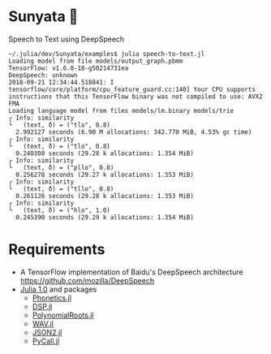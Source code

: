 # Sunyata 🔆

Speech to Text using DeepSpeech

```
~/.julia/dev/Sunyata/examples$ julia speech-to-text.jl
Loading model from file models/output_graph.pbmm
TensorFlow: v1.6.0-18-g50214731ea
DeepSpeech: unknown
2018-09-21 12:34:44.518841: I tensorflow/core/platform/cpu_feature_guard.cc:140] Your CPU supports instructions that this TensorFlow binary was not compiled to use: AVX2 FMA
Loading language model from files models/lm.binary models/trie
┌ Info: similarity
└   (text, ð) = ("tlo", 0.8)
  2.992127 seconds (6.90 M allocations: 342.770 MiB, 4.53% gc time)
┌ Info: similarity
└   (text, ð) = ("tlo", 0.8)
  0.240308 seconds (29.28 k allocations: 1.354 MiB)
┌ Info: similarity
└   (text, ð) = ("pllo", 0.8)
  0.256278 seconds (29.27 k allocations: 1.353 MiB)
┌ Info: similarity
└   (text, ð) = ("tllo", 0.8)
  0.261126 seconds (29.28 k allocations: 1.353 MiB)
┌ Info: similarity
└   (text, ð) = ("hlo", 1.0)
  0.245390 seconds (29.29 k allocations: 1.354 MiB)
```


# Requirements
  - A TensorFlow implementation of Baidu's DeepSpeech architecture https://github.com/mozilla/DeepSpeech
  - [Julia 1.0](https://julialang.org) and packages
    - [Phonetics.jl](https://github.com/Betawolf/Phonetics.jl)
    - [DSP.jl](https://github.com/JuliaDSP/DSP.jl)
    - [PolynomialRoots.jl](https://github.com/giordano/PolynomialRoots.jl)
    - [WAV.jl](https://github.com/dancasimiro/WAV.jl)
    - [JSON2.jl](https://github.com/quinnj/JSON2.jl)
    - [PyCall.jl](https://github.com/JuliaPy/PyCall.jl)

